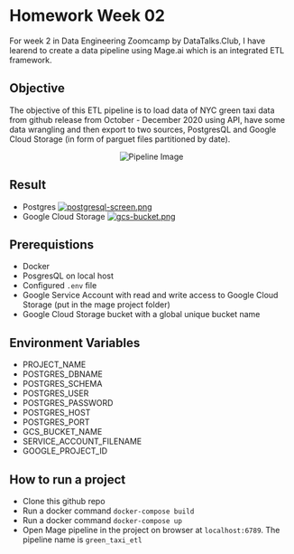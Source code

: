 # Homework Week 02
For week 2 in Data Engineering Zoomcamp by DataTalks.Club, I have learend to create a data pipeline using Mage.ai which is an integrated ETL framework.

## Objective
The objective of this ETL pipeline is to load data of NYC green taxi data from github release from October - December 2020 using API, have some data wrangling and then export to two sources, PostgresQL and Google Cloud Storage (in form of parguet files partitioned by date).
<p align="center">
  <img src="https://i.postimg.cc/7PTy4Rpg/etl-tree.png" alt="Pipeline Image">
</p>

## Result
- Postgres
[![postgresql-screen.png](https://i.postimg.cc/NjVqV9tk/postgresql-screen.png)](https://postimg.cc/mPQ51rtP)
- Google Cloud Storage
[![gcs-bucket.png](https://i.postimg.cc/JzDL74Y4/gcs-bucket.png)](https://postimg.cc/CRgtmYVW)

## Prerequistions
- Docker
- PosgresQL on local host
- Configured `.env` file 
- Google Service Account with read and write access to Google Cloud Storage (put in the mage project folder)
- Google Cloud Storage bucket with a global unique bucket name 

## Environment Variables
- PROJECT_NAME
- POSTGRES_DBNAME
- POSTGRES_SCHEMA
- POSTGRES_USER
- POSTGRES_PASSWORD
- POSTGRES_HOST
- POSTGRES_PORT
- GCS_BUCKET_NAME
- SERVICE_ACCOUNT_FILENAME
- GOOGLE_PROJECT_ID

## How to run a project
- Clone this github repo
- Run a docker command `docker-compose build`
- Run a docker command `docker-compose up`
- Open Mage pipeline in the project on browser at `localhost:6789`. The pipeline name is `green_taxi_etl`